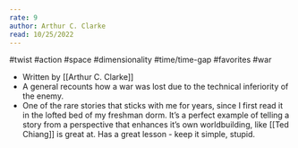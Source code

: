 ```yaml
---
rate: 9
author: Arthur C. Clarke
read: 10/25/2022
---
```


#twist #action #space #dimensionality
#time/time-gap #favorites #war 

- Written by [[Arthur C. Clarke]]
- A general recounts how a war was lost due to the technical inferiority of the enemy.
- One of the rare stories that sticks with me for years, since I first read it in the lofted bed of my freshman dorm. It’s a perfect example of telling a story from a perspective that enhances it’s own worldbuilding, like [[Ted Chiang]] is great at. Has a great lesson - keep it simple, stupid.